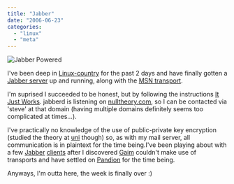 ```yaml
---
title: "Jabber"
date: "2006-06-23"
categories: 
  - "linux"
  - "meta"
---
```


![Jabber Powered](/wp-content/uploads/2006/06/jabber-powered-24.gif)

I've been deep in [Linux-country](http://ubergeek.tv/article.php?pid=54) for the past 2 days and have finally gotten a [Jabber server](http://jabberd.jabberstudio.org/2/) up and running, along with the [MSN transport](http://delx.cjb.net/pymsnt/).

I'm suprised I succeeded to be honest, but by following the instructions [It Just Works](http://www.google.co.uk/search?q=%22It+Just+Works%22+site%3Aslashdot.org). jabberd is listening on [nulltheory.com](http://nulltheory.com/), so I can be contacted via 'steve' at that domain (having multiple domains definitely seems too complicated at times...).

I've practically no knowledge of the use of public-private key encryption (studied the theory at [uni](http://www.cs.qub.ac.uk/) though) so, as with my mail server, all communication is in plaintext for the time being.I've been playing about with a few [Jabber](http://exodus.jabberstudio.org/) [clients](http://psi-im.org/) after I discovered [Gaim](http://gaim.sourceforge.net/) couldn't make use of transports and have settled on [Pandion](http://www.pandion.be/) for the time being.

Anyways, I'm outta here, the week is finally over :)
